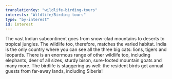 ```yaml
---
translationKey: "wildlife-birding-tours"
interests: "Wildlife/Birding tours"
type: "by-interest"
id: interest
---
```

The vast Indian subcontinent goes from snow-clad mountains to deserts to tropical jungles. The wildlife too, therefore, matches the varied habitat. India is the only country where you can see all the three big cats: lions, tigers and leopards. There is an enormous range of other wildlife too, including elephants, deer of all sizes, sturdy bison, sure-footed mountain goats and many more. The birdlife is staggering as well: the resident birds get annual guests from far-away lands, including Siberia! 